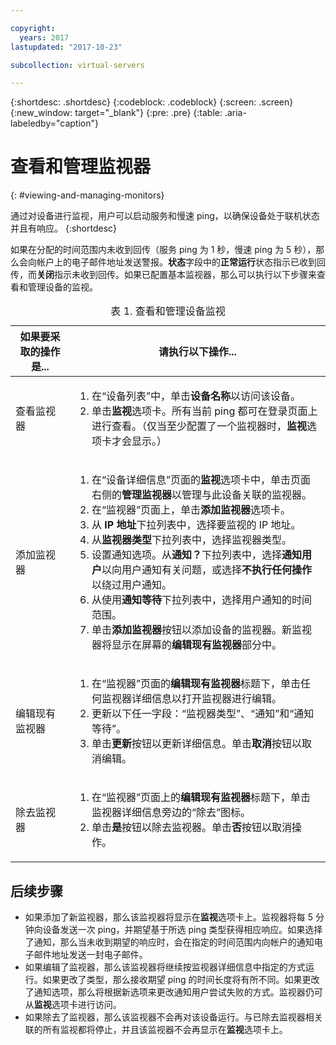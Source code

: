 ```yaml
---

copyright:
  years: 2017
lastupdated: "2017-10-23"

subcollection: virtual-servers

---
```


{:shortdesc: .shortdesc}
{:codeblock: .codeblock}
{:screen: .screen}
{:new_window: target="_blank"}
{:pre: .pre}
{:table: .aria-labeledby="caption"}

# 查看和管理监视器
{: #viewing-and-managing-monitors}

通过对设备进行监视，用户可以启动服务和慢速 ping，以确保设备处于联机状态并且有响应。
{:shortdesc}

如果在分配的时间范围内未收到回传（服务 ping 为 1 秒，慢速 ping 为 5 秒），那么会向帐户上的电子邮件地址发送警报。**状态**字段中的**正常运行**状态指示已收到回传，而**关闭**指示未收到回传。如果已配置基本监视器，那么可以执行以下步骤来查看和管理设备的监视。

   <table>
   <CAPTION>表 1. 查看和管理设备监视</CAPTION>
   <THEAD>
   <TR>
   <th>如果要采取的操作是...</th>
   <th>请执行以下操作...</th>
   </TR>
   </THEAD>
   <TBODY>
   <tr>
   <td>查看监视器</td>
   <td>
   <ol>
   <li>在“设备列表”中，单击<b>设备名称</b>以访问该设备。</li>
   <li>单击<b>监视</b>选项卡。所有当前 ping 都可在登录页面上进行查看。（仅当至少配置了一个监视器时，<b>监视</b>选项卡才会显示。）</li>
   </ol>
   </td>
   </tr>
   <tr>
   <td>添加监视器</td>
   <td>
   <ol>
   <li>在“设备详细信息”页面的<b>监视</b>选项卡中，单击页面右侧的<b>管理监视器</b>以管理与此设备关联的监视器。</li>
   <li>在“监视器”页面上，单击<b>添加监视器</b>选项卡。</li>
   <li>从 <b>IP 地址</b>下拉列表中，选择要监视的 IP 地址。</li>
   <li>从<b>监视器类型</b>下拉列表中，选择监视器类型。</li>
   <li>设置通知选项。从<b>通知？</b>下拉列表中，选择<b>通知用户</b>以向用户通知有关问题，或选择<b>不执行任何操作</b>以绕过用户通知。</li>
   <li>从使用<b>通知等待</b>下拉列表中，选择用户通知的时间范围。</li>
   <li>单击<b>添加监视器</b>按钮以添加设备的监视器。新监视器将显示在屏幕的<b>编辑现有监视器</b>部分中。</li>
   </ol>
   </td>
   </tr>
   <tr>
   <td>编辑现有监视器</td>
   <td>
   <ol>
   <li>在“监视器”页面的<b>编辑现有监视器</b>标题下，单击任何监视器详细信息以打开监视器进行编辑。</li>
   <li>更新以下任一字段：“监视器类型”、“通知”和“通知等待”。</li>
   <li>单击<b>更新</b>按钮以更新详细信息。单击<b>取消</b>按钮以取消编辑。</li>
   </ol>
   </td>
   </tr>
   <tr>
   <td>除去监视器</td>
   <td>
   <ol>
   <li>在“监视器”页面上的<b>编辑现有监视器</b>标题下，单击监视器详细信息旁边的“除去”图标。</li>
   <li>单击<b>是</b>按钮以除去监视器。单击<b>否</b>按钮以取消操作。</li>
   </ol>
   </td>
   </tr>
   </TBODY>
   </table>

## 后续步骤

- 如果添加了新监视器，那么该监视器将显示在**监视**选项卡上。监视器将每 5 分钟向设备发送一次 ping，并期望基于所选 ping 类型获得相应响应。如果选择了通知，那么当未收到期望的响应时，会在指定的时间范围内向帐户的通知电子邮件地址发送一封电子邮件。
- 如果编辑了监视器，那么该监视器将继续按监视器详细信息中指定的方式运行。如果更改了类型，那么接收期望 ping 的时间长度将有所不同。如果更改了通知选项，那么将根据新选项来更改通知用户尝试失败的方式。监视器仍可从**监视**选项卡进行访问。
- 如果除去了监视器，那么该监视器不会再对该设备运行。与已除去监视器相关联的所有监视都将停止，并且该监视器不会再显示在**监视**选项卡上。
